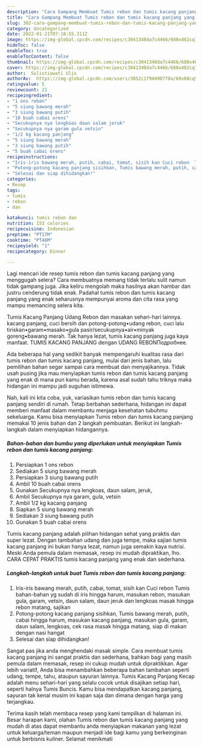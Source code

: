 ```yaml
---
description: "Cara Gampang Membuat Tumis rebon dan tumis kacang panjang yang Lezat"
title: "Cara Gampang Membuat Tumis rebon dan tumis kacang panjang yang Lezat"
slug: 302-cara-gampang-membuat-tumis-rebon-dan-tumis-kacang-panjang-yang-lezat
category: Uncategorized
date: 2022-01-21T07:18:55.211Z
image: https://img-global.cpcdn.com/recipes/c3041348da7c4466/680x482cq70/tumis-rebon-dan-tumis-kacang-panjang-foto-resep-utama.jpg
hideToc: false
enableToc: true
enableTocContent: false
thumbnail: https://img-global.cpcdn.com/recipes/c3041348da7c4466/680x482cq70/tumis-rebon-dan-tumis-kacang-panjang-foto-resep-utama.jpg
cover: https://img-global.cpcdn.com/recipes/c3041348da7c4466/680x482cq70/tumis-rebon-dan-tumis-kacang-panjang-foto-resep-utama.jpg
author:  Sulistiawati Ulis
authorAv:  https://img-global.cpcdn.com/users/3852c1f944907f8a/60x60cq50/avatar.jpg
ratingvalue: 5
reviewcount: 21
recipeingredient:
- "1 ons rebon"
- "5 siung bawang merah"
- "3 siung bawang putih"
- "10 buah cabai orens"
- "Secukupnya nya lengkoas daun salam jeruk"
- "Secukupnya nya garam gula vetsin"
- "1/2 kg kacang panjang"
- "5 siung bawang merah"
- "3 siung bawang putih"
- "5 buah cabai orens"
recipeinstructions:
- "Iris-iris bawang merah, putih, cabai, tomat, sisih kan Cuci rebon  Tumis bahan-bahan yg sudah di iris hingga harum, masukan rebon, masukan gula, garam, vetsin, daun salam, daun jeruk dan lengkoas masak hingga rebon matang, sajikan"
- "Potong-potong kacang panjang sisihkan, Tumis bawang merah, putih, cabai hingga harum, masukan kacang panjang, masukan gula, garam, daun salam, lengkoas, cek rasa masak hingga matang, siap di makan dengan nasi hangat"
- "Selesai dan siap dihidangkan!"
categories:
- Resep
tags:
- tumis
- rebon
- dan

katakunci: tumis rebon dan 
nutrition: 153 calories
recipecuisine: Indonesian
preptime: "PT17M"
cooktime: "PT46M"
recipeyield: "1"
recipecategory: Dinner

---
```



Lagi mencari ide resep tumis rebon dan tumis kacang panjang yang menggugah selera? Cara membuatnya memang tidak terlalu sulit namun tidak gampang juga. Jika keliru mengolah maka hasilnya akan hambar dan justru cenderung tidak enak. Padahal tumis rebon dan tumis kacang panjang yang enak seharusnya mempunyai aroma dan cita rasa yang mampu memancing selera kita.


Tumis Kacang Panjang Udang Rebon dan masakan sehari-hari lainnya. kacang panjang, cuci bersih dan potong-potong•udang rebon, cuci lalu tiriskan•garam•masako•gula pasir/secukupnya•air•minyak goreng•bawang merah. Tak hanya lezat, tumis kacang panjang juga kaya manfaat. TUMIS KACANG PANJANG dengan UDANG REBONПодробнее.

Ada beberapa hal yang sedikit banyak mempengaruhi kualitas rasa dari tumis rebon dan tumis kacang panjang, mulai dari jenis bahan, lalu pemilihan bahan segar sampai cara membuat dan menyajikannya. Tidak usah pusing jika mau menyiapkan tumis rebon dan tumis kacang panjang yang enak di mana pun kamu berada, karena asal sudah tahu triknya maka hidangan ini mampu jadi suguhan istimewa.


Nah, kali ini kita coba, yuk, variasikan tumis rebon dan tumis kacang panjang sendiri di rumah. Tetap berbahan sederhana, hidangan ini dapat memberi manfaat dalam membantu menjaga kesehatan tubuhmu sekeluarga. Kamu bisa menyiapkan Tumis rebon dan tumis kacang panjang memakai 10 jenis bahan dan 2 langkah pembuatan. Berikut ini langkah-langkah dalam menyiapkan hidangannya.

<!--inarticleads1-->

##### Bahan-bahan dan bumbu yang diperlukan untuk menyiapkan Tumis rebon dan tumis kacang panjang:

1. Persiapkan 1 ons rebon
1. Sediakan 5 siung bawang merah
1. Persiapkan 3 siung bawang putih
1. Ambil 10 buah cabai orens
1. Gunakan Secukupnya nya lengkoas, daun salam, jeruk,
1. Ambil Secukupnya nya garam, gula, vetsin
1. Ambil 1/2 kg kacang panjang
1. Siapkan 5 siung bawang merah
1. Sediakan 3 siung bawang putih
1. Gunakan 5 buah cabai orens


Tumis kacang panjang adalah pilihan hidangan sehat yang praktis dan super lezat. Dengan tambahan udang dan juga tempe, maka sajian tumis kacang panjang ini bukan hanya lezat, namun juga semakin kaya nutrisi. Meski Anda pemula dalam memasak, resep ini mudah dipraktikan, lho. CARA CEPAT PRAKTIS tumis kacang panjang yang enak dan sederhana. 

<!--inarticleads2-->

##### Langkah-langkah untuk buat Tumis rebon dan tumis kacang panjang:

1. Iris-iris bawang merah, putih, cabai, tomat, sisih kan Cuci rebon  Tumis bahan-bahan yg sudah di iris hingga harum, masukan rebon, masukan gula, garam, vetsin, daun salam, daun jeruk dan lengkoas masak hingga rebon matang, sajikan
1. Potong-potong kacang panjang sisihkan, Tumis bawang merah, putih, cabai hingga harum, masukan kacang panjang, masukan gula, garam, daun salam, lengkoas, cek rasa masak hingga matang, siap di makan dengan nasi hangat
1. Selesai dan siap dihidangkan!

Sangat pas jika anda menghendaki masak simple. Cara membuat tumis kacang panjang ini sangat praktis dan sederhana, bahkan bagi yang masih pemula dalam memasak, resep ini cukup mudah untuk dipraktikkan. Agar lebih variatif, Anda bisa menambahkan beberapa bahan tambahan seperti udang, tempe, tahu, ataupun sayuran lainnya. Tumis Kacang Panjang Kecap adalah menu sehari-hari yang selalu cocok untuk disajikan setiap hari, seperti halnya Tumis Buncis. Kamu bisa mendapatkan kacang panjang, sayuran tak kenal musim ini kapan saja dan dimana dengan harga yang terjangkau. 

Terima kasih telah membaca resep yang kami tampilkan di halaman ini. Besar harapan kami, olahan Tumis rebon dan tumis kacang panjang yang mudah di atas dapat membantu anda menyiapkan makanan yang lezat untuk keluarga/teman maupun menjadi ide bagi kamu yang berkeinginan untuk berbisnis kuliner. Selamat menikmati
